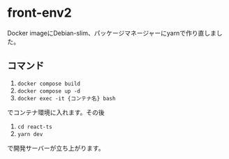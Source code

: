 # front-env2

Docker imageにDebian-slim、パッケージマネージャーにyarnで作り直しました。

## コマンド

1. `docker compose build`
2. `docker compose up -d`
3. `docker exec -it {コンテナ名} bash`

でコンテナ環境に入れます。その後

1. `cd react-ts`
2. `yarn dev`

で開発サーバーが立ち上がります。
